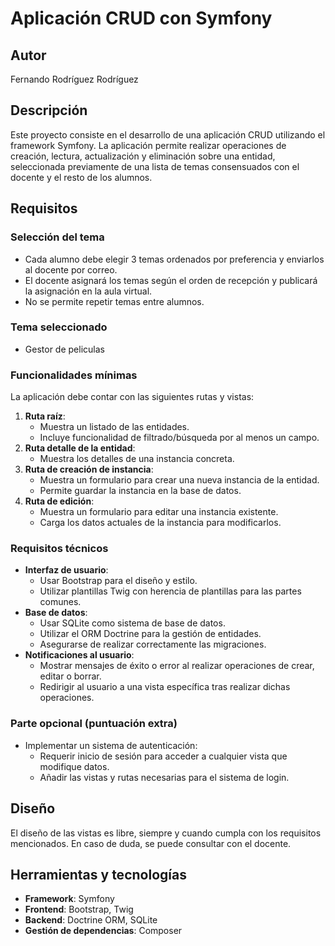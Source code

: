 # Aplicación CRUD con Symfony

## Autor
 Fernando Rodríguez Rodríguez

## Descripción
Este proyecto consiste en el desarrollo de una aplicación CRUD utilizando el framework Symfony. La aplicación permite realizar operaciones de creación, lectura, actualización y eliminación sobre una entidad, seleccionada previamente de una lista de temas consensuados con el docente y el resto de los alumnos.

## Requisitos
### Selección del tema
- Cada alumno debe elegir 3 temas ordenados por preferencia y enviarlos al docente por correo.
- El docente asignará los temas según el orden de recepción y publicará la asignación en la aula virtual.
- No se permite repetir temas entre alumnos.

### Tema seleccionado
- Gestor de peliculas

### Funcionalidades mínimas
La aplicación debe contar con las siguientes rutas y vistas:
1. **Ruta raíz**: 
   - Muestra un listado de las entidades.
   - Incluye funcionalidad de filtrado/búsqueda por al menos un campo.
2. **Ruta detalle de la entidad**: 
   - Muestra los detalles de una instancia concreta.
3. **Ruta de creación de instancia**: 
   - Muestra un formulario para crear una nueva instancia de la entidad.
   - Permite guardar la instancia en la base de datos.
4. **Ruta de edición**: 
   - Muestra un formulario para editar una instancia existente.
   - Carga los datos actuales de la instancia para modificarlos.

### Requisitos técnicos
- **Interfaz de usuario**: 
  - Usar Bootstrap para el diseño y estilo.
  - Utilizar plantillas Twig con herencia de plantillas para las partes comunes.
- **Base de datos**: 
  - Usar SQLite como sistema de base de datos.
  - Utilizar el ORM Doctrine para la gestión de entidades.
  - Asegurarse de realizar correctamente las migraciones.
- **Notificaciones al usuario**: 
  - Mostrar mensajes de éxito o error al realizar operaciones de crear, editar o borrar.
  - Redirigir al usuario a una vista específica tras realizar dichas operaciones.

### Parte opcional (puntuación extra)
- Implementar un sistema de autenticación:
  - Requerir inicio de sesión para acceder a cualquier vista que modifique datos.
  - Añadir las vistas y rutas necesarias para el sistema de login.

## Diseño
El diseño de las vistas es libre, siempre y cuando cumpla con los requisitos mencionados. En caso de duda, se puede consultar con el docente.

## Herramientas y tecnologías
- **Framework**: Symfony
- **Frontend**: Bootstrap, Twig
- **Backend**: Doctrine ORM, SQLite
- **Gestión de dependencias**: Composer